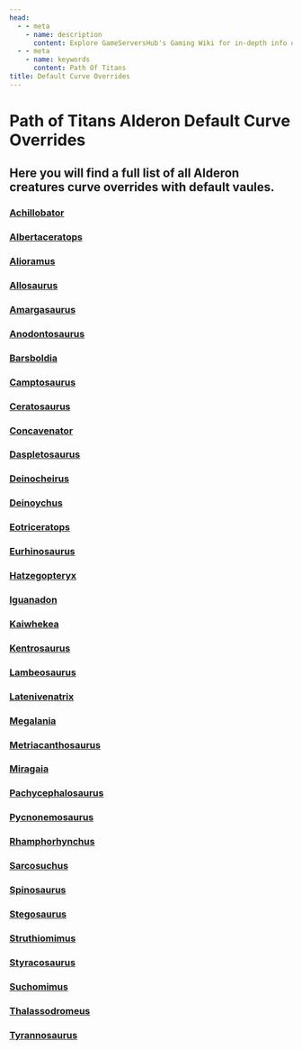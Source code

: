 ```yaml
---
head:
  - - meta
    - name: description
      content: Explore GameServersHub's Gaming Wiki for in-depth info on Path of Titans. Find details on gameplay, features, and updates for the ultimate dino MMO adventure!
  - - meta
    - name: keywords
      content: Path Of Titans
title: Default Curve Overrides
---
```


# Path of Titans Alderon Default Curve Overrides

## Here you will find a full list of all Alderon creatures curve overrides with default vaules.

### [Achillobator](./path-of-titans-achillobator)

### [Albertaceratops](./path-of-titans-albertaceratops)

### [Alioramus](./path-of-titans-alioramus)

### [Allosaurus](./path-of-titans-allosaurus)

### [Amargasaurus](./path-of-titans-amargasaurus)

### [Anodontosaurus](./path-of-titans-Anodontosaurus)

### [Barsboldia](./path-of-titans-Barsboldia)

### [Camptosaurus](./path-of-titans-Camptosaurus)

### [Ceratosaurus](./path-of-titans-Ceratosaurus)

### [Concavenator](./path-of-titans-Concavenator)

### [Daspletosaurus](./path-of-titans-Daspletosaurus)

### [Deinocheirus](./path-of-titans-Deinocheirus)

### [Deinoychus](./path-of-titans-Deinonychus)

### [Eotriceratops](./path-of-titans-Eotriceratops)

### [Eurhinosaurus](./path-of-titans-Eurhinosaurus)

### [Hatzegopteryx](./path-of-titans-Hatzegopteryx)

### [Iguanadon](./path-of-titans-Iguanodon)

### [Kaiwhekea](./path-of-titans-Kaiwhekea)

### [Kentrosaurus](./path-of-titans-Kentrosaurus)

### [Lambeosaurus](./path-of-titans-Lambeosaurus)

### [Latenivenatrix](./path-of-titans-Latenivenatrix)

### [Megalania](./path-of-titans-Megalania)

### [Metriacanthosaurus](./path-of-titans-Metriacanthosaurus)

### [Miragaia](./path-of-titans-Miragaia)

### [Pachycephalosaurus](./path-of-titans-Pachycephalosaurus)

### [Pycnonemosaurus](./path-of-titans-Pycnonemosaurus)

### [Rhamphorhynchus](./path-of-titans-Rhamphorhynchus)

### [Sarcosuchus](./path-of-titans-Sarcosuchus)

### [Spinosaurus](./path-of-titans-Spinosaurus)

### [Stegosaurus](./path-of-titans-Stegosaurus)

### [Struthiomimus](./path-of-titans-Struthiomimus)

### [Styracosaurus](./path-of-titans-Styracosaurus)

### [Suchomimus](./path-of-titans-Suchomimus)

### [Thalassodromeus](./path-of-titans-Thalassodromeus)

### [Tyrannosaurus](./path-of-titans-Tyrannosaurus)
